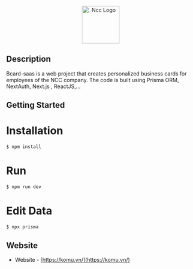 <p align="center">
  <a href="https://komu.vn/" target="blank"><img src="https://komu.vn/_next/image?url=%2F_next%2Fstatic%2Fmedia%2Flogo.5844fa90.png&w=64&q=75" width="100" height="100" alt="Ncc Logo" /></a>
</p>

## Description

Bcard-saas is a web project that creates personalized business cards for employees of the NCC company. The code is built using Prisma ORM, NextAuth, Next.js , ReactJS,...

## Getting Started

# Installation

```bash
$ npm install
```

# Run

```bash
$ npm run dev
```

# Edit Data

```bash
$ npx prisma
```

## Website

- Website - [https://komu.vn/](https://komu.vn/)
